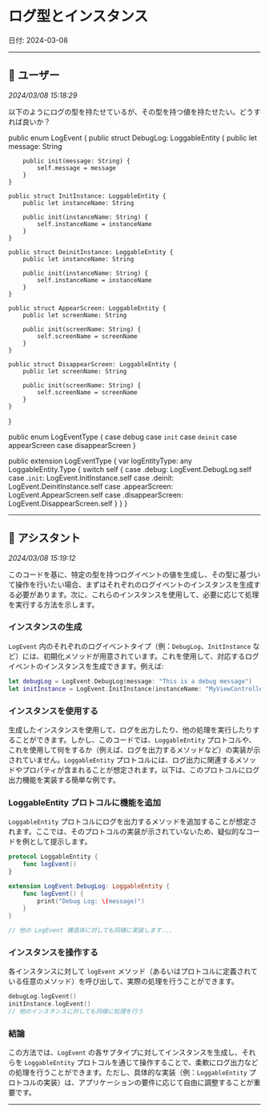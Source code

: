 # ログ型とインスタンス

日付: 2024-03-08

---

## 👤 ユーザー
*2024/03/08 15:18:29*

以下のようにログの型を持たせているが、その型を持つ値を持たせたい。どうすれば良いか？

public enum LogEvent {
    public struct DebugLog: LoggableEntity {
        public let message: String

        public init(message: String) {
            self.message = message
        }
    }

    public struct InitInstance: LoggableEntity {
        public let instanceName: String

        public init(instanceName: String) {
            self.instanceName = instanceName
        }
    }

    public struct DeinitInstance: LoggableEntity {
        public let instanceName: String

        public init(instanceName: String) {
            self.instanceName = instanceName
        }
    }

    public struct AppearScreen: LoggableEntity {
        public let screenName: String

        public init(screenName: String) {
            self.screenName = screenName
        }
    }

    public struct DisappearScreen: LoggableEntity {
        public let screenName: String

        public init(screenName: String) {
            self.screenName = screenName
        }
    }
}

public enum LogEventType {
    case debug
    case `init`
    case `deinit`
    case appearScreen
    case disappearScreen
}

public extension LogEventType {
    var logEntityType: any LoggableEntity.Type {
        switch self {
        case .debug:
            LogEvent.DebugLog.self
        case .`init`:
            LogEvent.InitInstance.self
        case .deinit:
            LogEvent.DeinitInstance.self
        case .appearScreen:
            LogEvent.AppearScreen.self
        case .disappearScreen:
            LogEvent.DisappearScreen.self
        }
    }
}

---

## 🤖 アシスタント
*2024/03/08 15:19:12*

このコードを基に、特定の型を持つログイベントの値を生成し、その型に基づいて操作を行いたい場合、まずはそれぞれのログイベントのインスタンスを生成する必要があります。次に、これらのインスタンスを使用して、必要に応じて処理を実行する方法を示します。

### インスタンスの生成

`LogEvent` 内のそれぞれのログイベントタイプ（例：`DebugLog`、`InitInstance` など）には、初期化メソッドが用意されています。これを使用して、対応するログイベントのインスタンスを生成できます。例えば:

```swift
let debugLog = LogEvent.DebugLog(message: "This is a debug message")
let initInstance = LogEvent.InitInstance(instanceName: "MyViewController")
```

### インスタンスを使用する

生成したインスタンスを使用して、ログを出力したり、他の処理を実行したりすることができます。しかし、このコードでは、`LoggableEntity` プロトコルや、これを使用して何をするか（例えば、ログを出力するメソッドなど）の実装が示されていません。`LoggableEntity` プロトコルには、ログ出力に関連するメソッドやプロパティが含まれることが想定されます。以下は、このプロトコルにログ出力機能を実装する簡単な例です。

### LoggableEntity プロトコルに機能を追加

`LoggableEntity` プロトコルにログを出力するメソッドを追加することが想定されます。ここでは、そのプロトコルの実装が示されていないため、疑似的なコードを例として提示します。

```swift
protocol LoggableEntity {
    func logEvent()
}

extension LogEvent.DebugLog: LoggableEntity {
    func logEvent() {
        print("Debug Log: \(message)")
    }
}

// 他の LogEvent 構造体に対しても同様に実装します...
```

### インスタンスを操作する

各インスタンスに対して `logEvent` メソッド（あるいはプロトコルに定義されている任意のメソッド）を呼び出して、実際の処理を行うことができます。

```swift
debugLog.logEvent()
initInstance.logEvent()
// 他のインスタンスに対しても同様に処理を行う
```

### 結論

この方法では、`LogEvent` の各サブタイプに対してインスタンスを生成し、それらを `LoggableEntity` プロトコルを通じて操作することで、柔軟にログ出力などの処理を行うことができます。ただし、具体的な実装（例：`LoggableEntity` プロトコルの実装）は、アプリケーションの要件に応じて自由に調整することが重要です。

---

